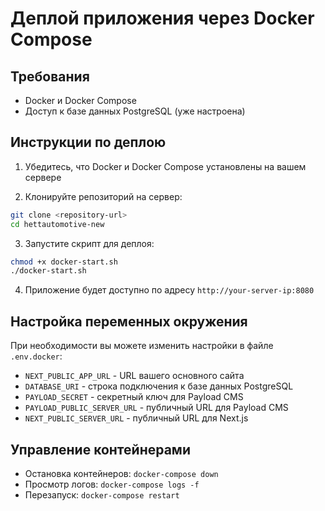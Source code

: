 # Деплой приложения через Docker Compose

## Требования

- Docker и Docker Compose
- Доступ к базе данных PostgreSQL (уже настроена)

## Инструкции по деплою

1. Убедитесь, что Docker и Docker Compose установлены на вашем сервере

2. Клонируйте репозиторий на сервер:

```bash
git clone <repository-url>
cd hettautomotive-new
```

3. Запустите скрипт для деплоя:

```bash
chmod +x docker-start.sh
./docker-start.sh
```

4. Приложение будет доступно по адресу `http://your-server-ip:8080`

## Настройка переменных окружения

При необходимости вы можете изменить настройки в файле `.env.docker`:

- `NEXT_PUBLIC_APP_URL` - URL вашего основного сайта
- `DATABASE_URI` - строка подключения к базе данных PostgreSQL
- `PAYLOAD_SECRET` - секретный ключ для Payload CMS
- `PAYLOAD_PUBLIC_SERVER_URL` - публичный URL для Payload CMS
- `NEXT_PUBLIC_SERVER_URL` - публичный URL для Next.js

## Управление контейнерами

- Остановка контейнеров: `docker-compose down`
- Просмотр логов: `docker-compose logs -f`
- Перезапуск: `docker-compose restart`
